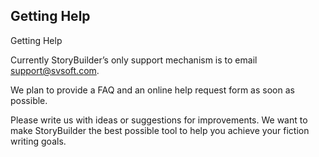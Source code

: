 ## Getting Help ##
Getting Help

Currently StoryBuilder’s only support mechanism is to email support@svsoft.com. 

We plan to provide a FAQ and an online help request form as soon as possible.

Please write us with ideas or suggestions for improvements.  We want to make StoryBuilder the best possible tool to help you achieve your fiction writing goals.

